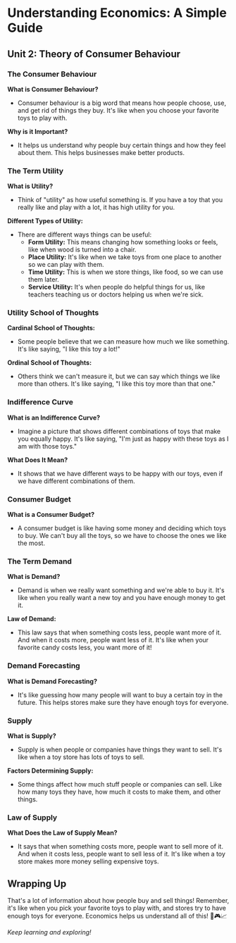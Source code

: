 # Understanding Economics: A Simple Guide

## Unit 2: Theory of Consumer Behaviour

### The Consumer Behaviour

**What is Consumer Behaviour?**
- Consumer behaviour is a big word that means how people choose, use, and get rid of things they buy. It's like when you choose your favorite toys to play with.

**Why is it Important?**
- It helps us understand why people buy certain things and how they feel about them. This helps businesses make better products.

### The Term Utility

**What is Utility?**
- Think of "utility" as how useful something is. If you have a toy that you really like and play with a lot, it has high utility for you.

**Different Types of Utility:**
- There are different ways things can be useful:
  - **Form Utility:** This means changing how something looks or feels, like when wood is turned into a chair.
  - **Place Utility:** It's like when we take toys from one place to another so we can play with them.
  - **Time Utility:** This is when we store things, like food, so we can use them later.
  - **Service Utility:** It's when people do helpful things for us, like teachers teaching us or doctors helping us when we're sick.

### Utility School of Thoughts

**Cardinal School of Thoughts:**
- Some people believe that we can measure how much we like something. It's like saying, "I like this toy a lot!"

**Ordinal School of Thoughts:**
- Others think we can't measure it, but we can say which things we like more than others. It's like saying, "I like this toy more than that one."

### Indifference Curve

**What is an Indifference Curve?**
- Imagine a picture that shows different combinations of toys that make you equally happy. It's like saying, "I'm just as happy with these toys as I am with those toys."

**What Does It Mean?**
- It shows that we have different ways to be happy with our toys, even if we have different combinations of them.

### Consumer Budget

**What is a Consumer Budget?**
- A consumer budget is like having some money and deciding which toys to buy. We can't buy all the toys, so we have to choose the ones we like the most.

### The Term Demand

**What is Demand?**
- Demand is when we really want something and we're able to buy it. It's like when you really want a new toy and you have enough money to get it.

**Law of Demand:**
- This law says that when something costs less, people want more of it. And when it costs more, people want less of it. It's like when your favorite candy costs less, you want more of it!

### Demand Forecasting

**What is Demand Forecasting?**
- It's like guessing how many people will want to buy a certain toy in the future. This helps stores make sure they have enough toys for everyone.

### Supply

**What is Supply?**
- Supply is when people or companies have things they want to sell. It's like when a toy store has lots of toys to sell.

**Factors Determining Supply:**
- Some things affect how much stuff people or companies can sell. Like how many toys they have, how much it costs to make them, and other things.

### Law of Supply

**What Does the Law of Supply Mean?**
- It says that when something costs more, people want to sell more of it. And when it costs less, people want to sell less of it. It's like when a toy store makes more money selling expensive toys.

## Wrapping Up

That's a lot of information about how people buy and sell things! Remember, it's like when you pick your favorite toys to play with, and stores try to have enough toys for everyone. Economics helps us understand all of this! 🛒🎮📈

*Keep learning and exploring!*

